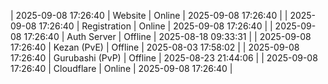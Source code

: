 | 2025-09-08 17:26:40 | Website | Online | 2025-09-08 17:26:40 |
| 2025-09-08 17:26:40 | Registration | Online | 2025-09-08 17:26:40 |
| 2025-09-08 17:26:40 | Auth Server | Offline | 2025-08-18 09:33:31 |
| 2025-09-08 17:26:40 | Kezan (PvE) | Offline | 2025-08-03 17:58:02 |
| 2025-09-08 17:26:40 | Gurubashi (PvP) | Offline | 2025-08-23 21:44:06 |
| 2025-09-08 17:26:40 | Cloudflare | Online | 2025-09-08 17:26:40 |
